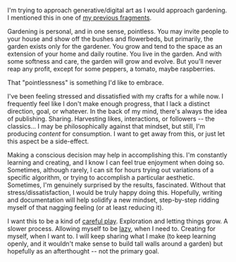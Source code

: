 I'm trying to approach generative/digital art as I would approach gardening. I mentioned this in one of [my previous fragments](/nodes/less-flat).

Gardening is personal, and in one sense, pointless. You may invite people to your house and show off the bushes and flowerbeds, but primarily, the garden exists only for the gardener. You grow and tend to the space as an extension of your home and daily routine. You live in the garden. And with some softness and care, the garden will grow and evolve. But you'll never reap any profit, except for some peppers, a tomato, maybe raspberries.

That "pointlessness" is something I'd like to embrace.

I've been feeling stressed and dissatisfied with my crafts for a while now. I frequently feel like I don't make enough progress, that I lack a distinct direction, goal, or whatever. In the back of my mind, there's always the idea of publishing. Sharing. Harvesting likes, interactions, or followers -- the classics... I may be philosophically against that mindset, but still, I'm producing *content* for consumption. I want to get away from this, or just let this aspect be a side-effect. 

Making a conscious decision may help in accomplishing this. I'm constantly learning and creating, and I know I can feel true enjoyment when doing so. Sometimes, although rarely, I can sit for hours trying out variations of a specific algorithm, or trying to accomplish a particular aesthetic. Sometimes, I'm genuinely surprised by the results, fascinated. Without that stress/dissatisfaction, I would be truly happy doing this. Hopefully, writing and documentation will help solidify a new mindset, step-by-step ridding myself of that nagging feeling (or at least reducing it).

I want this to be a kind of [careful play](/nodes/manifesto). Exploration and letting things grow. A slower process. Allowing myself to be [lazy](https://mladenstilinovic.com/works/10-2/), when I need to. Creating for myself, when I want to. I will keep sharing what I make (to keep learning openly, and it wouldn't make sense to build tall walls around a garden) but hopefully as an afterthought -- not the primary goal.